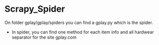# Scrapy_Spider
On folder gplay/gplay/spiders you can find a gplay.py which is the spider.
 - In spider, you can find one method for each item info and all hardwear separator for the site gplay.com
